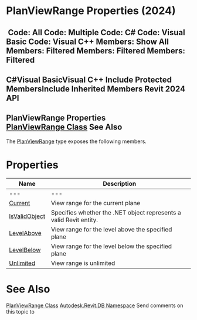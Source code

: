 # PlanViewRange Properties (2024)

﻿
 Code: All Code: Multiple Code: C# Code: Visual Basic Code: Visual C++  Members: Show All Members: Filtered Members: Filtered Members: Filtered   
---  
C#Visual BasicVisual C++
Include Protected MembersInclude Inherited Members
Revit 2024 API  
---  
PlanViewRange Properties  
[PlanViewRange Class](7edc5f13-a5fa-5c7a-9a03-ac6cbed1f005.md "PlanViewRange Class") See Also  
---  
The [PlanViewRange](7edc5f13-a5fa-5c7a-9a03-ac6cbed1f005.md "PlanViewRange Class") type exposes the following members.
# Properties
| Name | Description |
| --- | --- |
| --- | --- | --- |
| [Current](4ced7a98-7576-a63b-f37e-97f70fd212c9.md "Current Property") | View range for the current plane |
| [IsValidObject](f8b304ba-c227-9327-0f32-596735100174.md "IsValidObject Property") | Specifies whether the .NET object represents a valid Revit entity. |
| [LevelAbove](9c2c47f9-1fc8-addf-f6bd-dcf767efe3b8.md "LevelAbove Property") | View range for the level above the specified plane |
| [LevelBelow](b474e148-6212-feeb-9d1b-351937ad238c.md "LevelBelow Property") | View range for the level below the specified plane |
| [Unlimited](5b21cada-9846-35fa-0a1e-e661d3d916c0.md "Unlimited Property") | View range is unlimited |

# See Also
[PlanViewRange Class](7edc5f13-a5fa-5c7a-9a03-ac6cbed1f005.md "PlanViewRange Class")
[Autodesk.Revit.DB Namespace](87546ba7-461b-c646-cbb1-2cb8f5bff8b2.md "Autodesk.Revit.DB Namespace")
Send comments on this topic to 